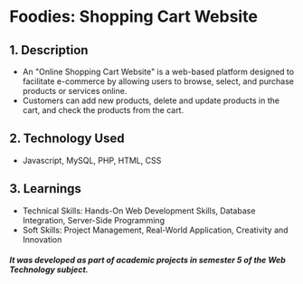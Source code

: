 # Foodies: Shopping Cart Website

## 1. Description
  - An "Online Shopping Cart Website" is a web-based platform designed to facilitate e-commerce by allowing users to browse, select, and purchase products or services online.
  - Customers can add new products, delete and update products in the cart, and check the products from the cart.

## 2. Technology Used
  - Javascript, MySQL, PHP, HTML, CSS

## 3. Learnings
  - Technical Skills: Hands-On Web Development Skills, Database Integration, Server-Side Programming
  - Soft Skills: Project Management, Real-World Application, Creativity and Innovation

##### It was developed as part of academic projects in semester 5 of the Web Technology subject.


